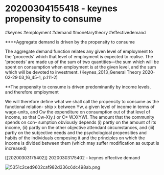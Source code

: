 20200304155418 - keynes propensity to consume
========================================



#keynes #employment #demand #monetarytheory #effectivedemand

****Aggregate demand is driven by the propensity to consume

The aggregate demand function relates any given  level of employment to the 'proceeds' which that level  of employment is expected to realise. The 'proceeds'  are made up of the sum of two quantities—the sum  which will be spent on consumption when employment  is at the given level, and the sum which will be devoted to investment. 
(Keynes_2013_General Theory 2020-02-29 03_16_45-1, p.111-2)

**The propensity to consume is driven predominantly by income levels, and therefore employment

We will therefore define what we shall  call the propensity to consume as the functional relation-  ship x between Yw, a given level of income in terms of  wage-units, and Cw the expenditure on consumption out  of that level of income, so that  Cw-X(y.) or C= W.X(YW).  The amount that the community spends on con-  sumption obviously depends (i) partly on the amount of its income, (ii) partly on the other objective attendant  circumstances, and (iii) partly on the subjective needs  and the psychological propensities and habits of the  individuals composing it and the principles on which the  income is divided between them (which may suffer  modification as output is increased)

[[20200303175402]] 20200303175402 - keynes effective demand

![5351c2ced9602caf982d336c6dc498ab.png](5351c2ced9602caf982d336c6dc498ab.png)